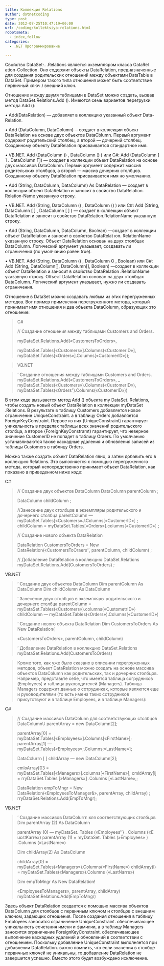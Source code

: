 ```yaml
---
title: Коллекция Relations
author: dotnetcoding
type: post
date: 2012-07-25T10:47:19+00:00
url: /coding/kollektsiya-relations.html
robotsmeta:
  - index,follow
categories:
  - .NET Программирование

---
```

Свойство DataSet-. .Relations является экземпляром класса OataRel ation-Collection. Оно содержит объекты DataRelation, предназначенные для создания родительских отношений между объектами DataTable в DataSet. Примером такого типа отношения может быть соответствие первичный ключ / внешний ключ.
  
<!--more-->


  
Отношение между двумя таблицами в DataSet можно создать, вызвав метод DataSet.Relations.Add (). Имеются семь вариантов перегрузки метода Add ():

• Add(DataRelation) — добавляет в коллекцию указанный объект Data-Relation.

• Add (DataColumn, DataColumn) —создает в коллекции объект DataRelation на основе двух объектов DataCblumn. Первый аргумент содержит родительский столбец, а второй — дочерний столбец. Созданному объекту DataRelation присваивается стандартное имя.

• VB.NET. Add (DataColumn () , DataColumn () ) или С#: Add (DataColumn [ 1 . DataColumn Г]) — создает в коллекции объект DataRelation на основе двух массивов DataColumn. Первый аргумент содержит массив родительских столбцов, а второй — массив дочерних столбцов. Созданному объекту DataRelation присваивается имя но умолчанию.

• Add (String, DataColumn, DataColumn) As DataRelation — создает в коллекции объект DataRelation и заносит в свойство DataRelation. Relation-Name указанную строку.

• VB.NET. Add (String, DataColumn () , DataColumn () ) или С#: Add (String, DataColumn [ ] , DataColumn [ ] ) — создает в коллекции объект DataRelation и заносит в свойство DataRelation.RelationName указанную строку.

• Add (String, DataColumn, DataColumn, Boolean) —создает в коллекции объект DataRelation и заносит в свойство DataRelat юп. RelationName указанную строку. Объект DataRelation основан на двух столбцах DataColumn. Логический аргумент указывает, создавать ли ограничения {по умолчанию равен true).

• VB.NET. Add (String, DataColumn () , DataColumn О , Boolean) или С#: Add (String, DataColumn[], DataColumn[], Boolean) —создает в коллекции объект DataRelation и заносит в свойство DataRelation .RelationName указавную строку. Объект DataRelation основан на двух столбцах DataColumn. Логический аргумент указывает, нужно ли создавать ограничения.

Отношение в DataSet можно создавать любым из этих перегруженных методов. Вот пример применения перегруженного метода, который принимает имя отношения и два объекта DataColumn, образующих это отношение:

> C#
> 
> // Создание отношения между таблицами Customers and Orders.
> 
> myDataSet.Relations.Add(&#171;CustomersToOrders&#187;,
> 
> myDataSet.Tables[&#171;Customers&#187;].Columns(&#171;CustomerlD&#187;], myDataSet.Tables[&#171;Orders&#187;].Columns[&#171;CustomerlD&#187;]);
  
> VB.NET
  
> &#8216; Создание отношения между таблицами Customers and Orders. myDataSet.Relations.Add(&#171;CustomersToOrders&#187;, _ myDataSet.Tables(&#171;Customers&#187;).Columns(&#171;CustomerID&#187;), myDataSet.Tables(&#171;Orders”).Columns(&#171;CustomerlD&#187;)) 

В этом коде вызывается метод Add () объекта my DataSet. Relations, чтобы создать новый объект DataRelation в коллекции myDataSet .Relations. В результате в таблицу Customers добавляется новое ограничение UniqueConstraint. а в таблицу Orders добавляется ForeignKeyConstraint. Первое из них (UniqueConstraint) гарантирует уникальность в пределах таблицы всех значений родительского столбца, а второе {ForeignKeyConstramt) гарантирует, что неверное значение CustomerlD не попадет в таблицу Oraers. По умолчанию устанавливаются также каскадные удаления и обновления записей из таблицы Customers в таблицу Orders.

Можно также создать объект DataRelation явно, а затем добавить его в коллекцию Relations. Это выполняется с помощью перегруженного метода, который непосредственно принимает объект DataRelation, как показано в приведенном ниже коде:

C#

> // Создание двух объектов DataColumn DataColumn parentColumn ;
> 
> DataColumn childColumn ;
> 
> //Занесение двух столбцов в экземпляры родительского и дочернего столбца parentColumn &#8212; myDataSet.Tables[&#171;Customers&#187;J.Columns[&#171;CustomerlD&#187;] ; childColumn = myDataSet.Tables[&#171;Orders&#187;].columns[&#171;CustomerlD&#187;] ;
> 
> // Создание нового объекта DataRelation
> 
> DataRelation CustomersToOrders = New DataRelation(&#171;CustomersToOraers’&#8217;, parentColumn, childColumn) ;
> 
> // Добавление DataRelation в коллекцию DataSet.Relations myDataSet.Relations.Add(CustomersToOrders) ; 

VB.NET

> &#8216; Создание двух объектов DataColumn Dim parentColumn As DataColumn Dim childColumn As DataColumn
> 
> &#8216; Занесение двух столбцов в экземпляры родительского и дочернего столбца parentColumn = myDataSet.Tables(&#171;Customers&#187;).columns(&#171;CustometrlD&#187;) childColumn &#8212; myDataSet.Tables(&#171;Orders&#187;).Columns(&#171;CustomerlD&#187;)
> 
> &#8216; Создание нового объекта DataRelation Dim CustomersToOrders As New DataRelation(
> 
> &#171;CustomersToOrders&#187;, parentColumn, childColumn)
> 
> &#8216; Добавление DataRelation в коллекцию DataSet.Relations myDataSet.Relations.Add(CustomersToOrders)
  
> Кроме того, как уже было сказано в описании перегруженных методов, объект DataRelation можно создать на основе массива объектов DataColumn как родительских, так и дочерних столбцов. Например, представьте себе, что имеется таблица согрудников (Employees) и таблица руководителей (Managers). Таблица Managers содержит данные о сотрудниках, которые являются еще и руководителями (то есть имена таких сотрудников присутствуют и в таблице Employees, и в таблице Managers): 

C#

> // Создание массивов DataColunn для соответствующих столбцов DataColumnU parentArray = new DataColumn[2];
> 
> parentArray[0] = myDataSet.Tables[&#171;Employees&#187;].Columns[&#171;FirstNane&#187;]; parentArray[1] &#8212; myDataSet.Tables[&#171;Employees&#187;;.Columns;&#187;LastName&#187;];
> 
> DataCclurrn [ ] childArray &#8212; new DataColumn[2];
> 
> cmloArray[03 = myDataSet.Tables[&#171;Managers&#187;].columns[&#171;FirstName&#187;]; cmldArray[lj = rryDataSet.Tables [&#187;Managers&#187;] .Columns [&#171;LastName&#187;;;
> 
> DataRelation empToMngr = New DataRelation(&#171;EmployeesToManager&#038;&#187;, parentArray, childArray) ; rryDataSet.Relations.Add(EmpToMngr);

VB.NET

> &#8216; Создание массивов DataColurrn кля соответствующих столбцов Dim parentArray (2) As DataColumn
> 
> parentArray (0) &#8212; myDataSet. Tables (&#171;Employees’&#8217;} . Columns (&#171;E ucstKarre&#187;) parentArray (1) = myDataSet. Tables (&#187;Employees&#187; ) .Columns (&#187;LastName&#187;)
> 
> Dim childArray(2) As DataColumn
> 
> childArray{0) = myDataSet.Tables(&#171;Managers&#187;).Columns(&#171;FirstName&#187;) childArray(l) = myDataSet.Tables(&#171;Managers&#187;).Columns (&#171;LastNarre&#187;)
> 
> Dim empToMngr As New DataRelation!
> 
> &#171;EmployeesToManagers&#187;, parentArray, childArray) myDataSet.Relations.Add(EmpToMngr)

Здесь объект DataRelation создается с помощью массива объектов DataColumn для столбцов с первичным ключом и столбцов с внешним ключом, задающих отношения. После создания отношения в таблицу Employees заносится ограничение UniqueConstraint. обеспечивающее уникальность сочетания имени и фамилии, а в таблицу Managers заносится ограничение ForeignKeyConstraint. обеспечивающее выполнение каскадных удалений и обновлений в соответствии с отношением. Поскольку добавление UniqueConstraint выполняется при добавлении DataRelation. важно помнить, что если значения в столбце первичных ключей не уникальны, то добавление DataRelation не завершится успешно. Вместо этого будет возбуждено исключение.